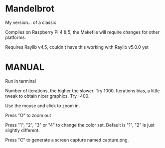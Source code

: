 # Mandelbrot

My version... of a classic

Compiles on Raspberry Pi 4 & 5, the Makefile will require
changes for other platforms.

Requires Raylib v4.5, couldn't have this working with Raylib v5.0.0 yet


MANUAL
======

Run in terminal

Number of iterations, the higher the slower. Try 1000.
Iterations bias, a little tweak to obtain nicer graphics. Try -400.

Use the mouse and click to zoom in.

Press "O" to zoom out

Press "1", "2", "3" or "4" to change the color set. 
Default is "1", "2" is just slightly different.

Press "C" to generate a screen capture named capture.png. 

